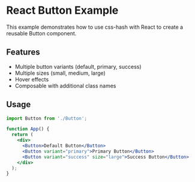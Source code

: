 # React Button Example

This example demonstrates how to use css-hash with React to create a reusable Button component.

## Features

- Multiple button variants (default, primary, success)
- Multiple sizes (small, medium, large)
- Hover effects
- Composable with additional class names

## Usage

```jsx
import Button from './Button';

function App() {
  return (
    <div>
      <Button>Default Button</Button>
      <Button variant="primary">Primary Button</Button>
      <Button variant="success" size="large">Success Button</Button>
    </div>
  );
}
```
